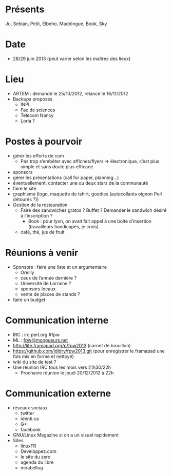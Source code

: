 Présents
========
Ju, Sebian, Petit, Elbeho, Maddingue, Book, Sky

Date
====
-   28/29 juin 2013 (peut varier selon les maîtres des lieux)

Lieu
====
-   ARTEM : demandé le 25/10/2012, relancé le 16/11/2012
-   Backups proposés
    -   INPL
    -   Fac de sciences
    -   Telecom Nancy
    -   Loria ?

Postes à pourvoir
=================
-   gérer les efforts de com
    -   Pas trop s’embêter avec affiches/flyers =\> électronique, c’est
        plus simple et sans doute plus efficace
-   sponsors
-   gérer les présentations (call for paper, planning…)
-   éventuellement, contacter une ou deux stars de la communauté
-   faire le site
-   graphisme (logo, maquette de tshirt, goodies (autocollants oignon
    Perl détourés ?))
-   Gestion de la restauration
    -   Faire des sandwiches gratos ? Buffet ? Demander le sandwich
        désiré à l’inscription ?
        -   Book : pour lyon, on avait fait appel à une boîte
            d’insertion (travailleurs handicapés, je crois)
    -   café, thé, jus de fruit

Réunions à venir
================
-   Sponsors : faire une liste et un argumentaire
    -   Oreilly
    -   ceux de l’année dernière ?
    -   Université de Lorraine ?
    -   sponsors locaux
    -   vente de places de stands ?
-   faire un budget

Communication interne
=====================
-   IRC : irc.perl.org \#fpw
-   ML : fpw@mongueurs.net
-   <http://lite.framapad.org/p/fpw2013> (carnet de brouillon)
-   <https://github.com/ldidry/fpw2013.git> (pour enregistrer le
    framapad une fois mis en forme et nettoyé)
-   wiki du site de test ?
-   Une réunion IRC tous les mois vers 21h30/22h
    -   Prochaine réunion le jeudi 20/12/2012 à 22h

Communication externe
=====================
-   réseaux sociaux
    -   twitter
    -   identi.ca
    -   G+
    -   facebook
-   GNU/Linux Magazine si on a un visuel rapidement
-   Sites
    -   linuxFR
    -   Developpez.com
    -   le site du zero
    -   agenda du libre
    -   mirabellug
